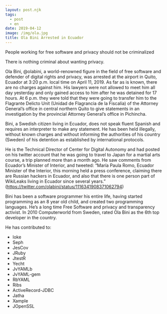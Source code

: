 ```yaml
---
layout: post.njk
tags:
  - post
  - en
date: 2019-04-12
image: /img/ola.jpg
title: Ola Bini Arrested in Ecuador
---
```

People working for free software and privacy should not be criminalized

There is nothing criminal about wanting privacy.

Ola Bini, @olabini, a world-renowned figure in the field of free software and defender of digital rights and privacy, was arrested at the airport in Quito, Ecuador at 3:20 p.m. local time on April 11, 2019. As far as is known, there are no charges against him. His lawyers were not allowed to meet him all day yesterday and only gained access to him after he was detained for 17 hours. At 6 p.m. they were told that they were going to transfer him to the Flagrante Delicto Unit (Unidad de Flagrancia de la Fiscalía) of the Attorney General’s office in central northern Quito to give statements in an investigation by the provincial Attorney General’s office in Pichincha.

Bini, a Swedish citizen living in Ecuador, does not speak fluent Spanish and requires an interpreter to make any statement. He has been held illegally, without known charges and without informing the authorities of his country (Sweden) of his detention as established by international protocols.

He is the Technical Director of Center for Digital Autonomy and had posted on his twitter account that he was going to travel to Japan for a martial arts course, a trip planned more than a month ago. He saw comments from Ecuador’s Minister of Interior, and tweeted: “María Paula Romo, Ecuador Minister of the Interior, this morning held a press conference, claiming there are Russian hackers in Ecuador, and also that there is one person part of WikiLeaks living in Ecuador since several years.” (https://twitter.com/olabini/status/1116341908371062794)

Bini has been a software programmer his entire life, having started programming as an 8 year old child, and created two programming languages. He’s a long time Free Software and privacy and transparency activist. In 2010 Computerworld from Sweden, rated Ola Bini as the 6th top developer in the country.

He has contributed to:

 - loke
 - Seph
 - JesCov
 - JRuby
 - JtestR
 - Yecht
 - JvYAMLb
 - JvYAML-gem
 - RbYAML
 - Ribs
 - ActiveRecord-JDBC
 - Jatha
 - Xample
 - JOpenSSL

